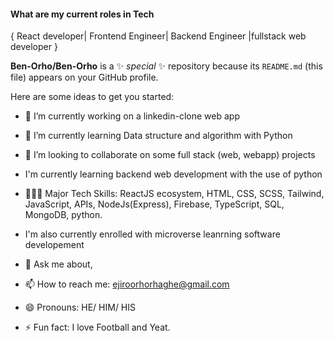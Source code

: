 
#### What are my current roles in Tech


   { React developer| Frontend Engineer| Backend Engineer |fullstack web developer } 

**Ben-Orho/Ben-Orho** is a ✨ _special_ ✨ repository because its `README.md` (this file) appears on your GitHub profile.

Here are some ideas to get you started:

- 🔭 I’m currently working on a linkedin-clone web app
- 🌱 I’m currently learning Data structure and algorithm with Python
- 👯 I’m looking to collaborate on some full stack (web, webapp) projects
- I'm currently learning backend web development with the use of python
-  🤹🏾‍♀️ Major Tech Skills: ReactJS ecosystem, HTML, CSS, SCSS, Tailwind, JavaScript, APIs, NodeJs(Express), Firebase, TypeScript, SQL, MongoDB, python.
-  I'm also currently enrolled with microverse leanrning software developement



- 💬 Ask me about,
- 📫 How to reach me: 
              <a href='#'>ejiroorhorhaghe@gmail.com</a>
- 😄 Pronouns: HE/ HIM/ HIS
- ⚡ Fun fact: I love Football and Yeat.

